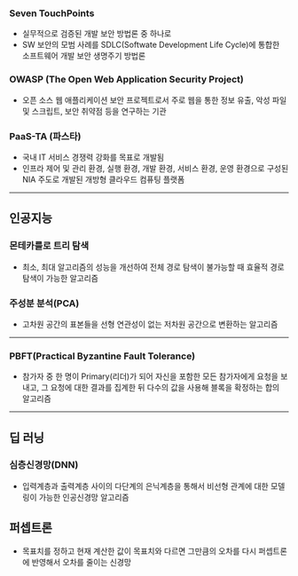 ### Seven TouchPoints

- 실무적으로 검증된 개발 보안 방법론 중 하나로
- SW 보안의 모범 사례를 SDLC(Softwate Development Life Cycle)에 통합한 소프트웨어 개발 보안 생명주기 방법론

### OWASP (The Open Web Application Security Project)

- 오픈 소스 웹 애플리케이션 보안 프로젝트로서 주로 웹을 통한 정보 유출, 악성 파일 및 스크립트, 보안 취약점 등을 연구하는 기관

### PaaS-TA (파스타)

- 국내 IT 서비스 경쟁력 강화를 목표로 개발됨
- 인프라 제어 및 관리 환경, 실행 환경, 개발 환경, 서비스 환경, 운영 환경으로 구성된 NIA 주도로 개발된 개방형 클라우드 컴퓨팅 플랫폼

---

## 인공지능

### 몬테카를로 트리 탐색

- 최소, 최대 알고리즘의 성능을 개선하여 전체 경로 탐색이 불가능할 때 효율적 경로 탐색이 가능한 알고리즘

### 주성분 분석(PCA)

- 고차원 공간의 표본들을 선형 연관성이 없는 저차원 공간으로 변환하는 알고리즘

---

### PBFT(Practical Byzantine Fault Tolerance)

- 참가자 중 한 명이 Primary(리더)가 되어 자신을 포함한 모든 참가자에게 요청을 보내고, 그 요청에 대한 결과를 집계한 뒤 다수의 값을 사용해 블록을 확정하는 합의 알고리즘

---

## 딥 러닝

### 심층신경망(DNN)

- 입력계층과 출력계층 사이의 다단계의 은닉계층을 통해서 비선형 관계에 대한 모델링이 가능한 인공신경망 알고리즘

## 퍼셉트론

- 목표치를 정하고 현재 계산한 값이 목표치와 다르면 그만큼의 오차를 다시 퍼셉트론에 반영해서 오차를 줄이는 신경망